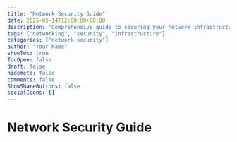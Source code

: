 ```yaml
---
title: "Network Security Guide"
date: 2025-05-14T12:00:00+00:00
description: "Comprehensive guide to securing your network infrastructure"
tags: ["networking", "security", "infrastructure"]
categories: ["network-security"]
author: "Your Name"
showToc: true
TocOpen: false
draft: false
hidemeta: false
comments: false
ShowShareButtons: false
socialIcons: []
---
```


# Network Security Guide
